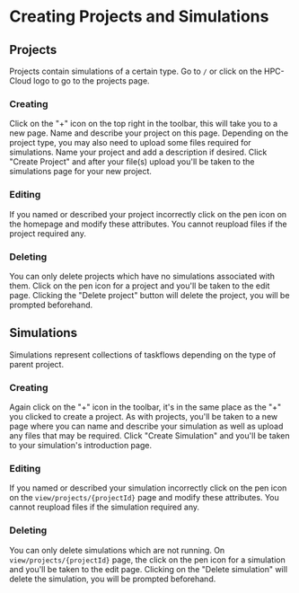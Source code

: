 # Creating Projects and Simulations

## Projects

Projects contain simulations of a certain type. Go to `/` or click on the HPC-Cloud logo to go to the projects page. 

### Creating 

Click on the "+" icon on the top right in the toolbar, this will take you to a new page. Name and describe your project on this page. Depending on the project type, you may also need to upload some files required for simulations. Name your project and add a description if desired. Click "Create Project" and after your file(s) upload you'll be taken to the simulations page for your new project. 

### Editing 
If you named or described your project incorrectly click on the pen icon on the homepage and modify these attributes. You cannot reupload files if the project required any.

### Deleting
 
You can only delete projects which have no simulations associated with them. Click on the pen icon for a project and you'll be taken to the edit page. Clicking the "Delete project" button will delete the project, you will be prompted beforehand. 

## Simulations

Simulations represent collections of taskflows depending on the type of parent project.

### Creating  

Again click on the "+" icon in the toolbar, it's in the same place as the "+" you clicked to create a project. As with projects, you'll be taken to a new page where you can name and describe your simulation as well as upload any files that may be required. Click "Create Simulation" and you'll be taken to your simulation's introduction page. 

### Editing 

If you named or described your simulation incorrectly click on the pen icon on the `view/projects/{projectId}` page and modify these attributes. You cannot reupload files if the simulation required any.

### Deleting

You can only delete simulations which are not running. On `view/projects/{projectId}` page, the click on the pen icon for a simulation and you'll be taken to the edit page. Clicking on the "Delete simulation" will delete the simulation, you will be prompted beforehand.
